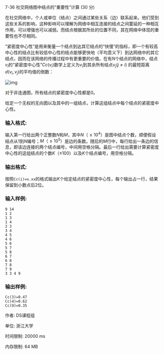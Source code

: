 7-36 社交网络图中结点的“重要性”计算 (30 分)



在社交网络中，个人或单位（结点）之间通过某些关系（边）联系起来。他们受到这些关系的影响，这种影响可以理解为网络中相互连接的结点之间蔓延的一种相互作用，可以增强也可以减弱。而结点根据其所处的位置不同，其在网络中体现的重要性也不尽相同。

“紧密度中心性”是用来衡量一个结点到达其它结点的“快慢”的指标，即一个有较高中心性的结点比有较低中心性的结点能够更快地（平均意义下）到达网络中的其它结点，因而在该网络的传播过程中有更重要的价值。在有$N$个结点的网络中，结点$v_i$的“紧密度中心性”$Cc(v_i)$数学上定义为$v_i$到其余所有结点$v_j (j\neq i$) 的最短距离$d(v_i,v_j$)的平均值的倒数：

![img](https://images.ptausercontent.com/54)

对于非连通图，所有结点的紧密度中心性都是0。

给定一个无权的无向图以及其中的一组结点，计算这组结点中每个结点的紧密度中心性。

### 输入格式:

输入第一行给出两个正整数$N$和$M$，其中$N（≤10^4）$是图中结点个数，顺便假设结点从1到$N$编号；$M（≤10^5）$是边的条数。随后的$M$行中，每行给出一条边的信息，即该边连接的两个结点编号，中间用空格分隔。最后一行给出需要计算紧密度中心性的这组结点的个数$K$（≤100）以及$K$个结点编号，用空格分隔。

### 输出格式:

按照`Cc(i)=x.xx`的格式输出$K$个给定结点的紧密度中心性，每个输出占一行，结果保留到小数点后2位。

### 输入样例:

```in
9 14
1 2
1 3
1 4
2 3
3 4
4 5
4 6
5 6
5 7
5 8
6 7
6 8
7 8
7 9
3 3 4 9
```

### 输出样例:

```out
Cc(3)=0.47
Cc(4)=0.62
Cc(9)=0.35
```



作者: DS课程组

单位: 浙江大学

时间限制: 20000 ms

内存限制: 64 MB